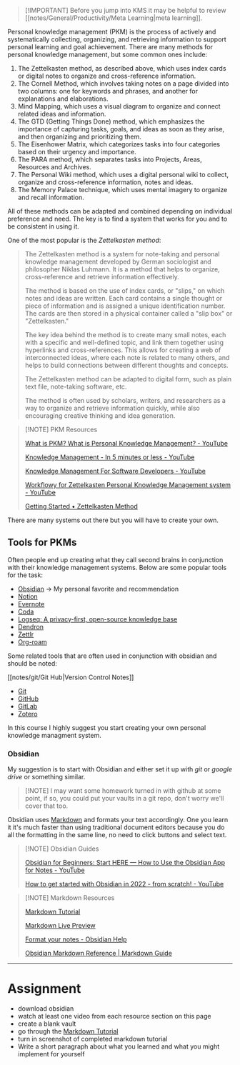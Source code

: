 
>[!IMPORTANT] Before you jump into KMS it may be helpful to review [[notes/General/Productivity/Meta Learning|meta learning]].

Personal knowledge management (PKM) is the process of actively and systematically collecting, organizing, and retrieving information to support personal learning and goal achievement. There are many methods for personal knowledge management, but some common ones include:

1.  The Zettelkasten method, as described above, which uses index cards or digital notes to organize and cross-reference information.
2.  The Cornell Method, which involves taking notes on a page divided into two columns: one for keywords and phrases, and another for explanations and elaborations.
3.  Mind Mapping, which uses a visual diagram to organize and connect related ideas and information.
4.  The GTD (Getting Things Done) method, which emphasizes the importance of capturing tasks, goals, and ideas as soon as they arise, and then organizing and prioritizing them.
5.  The Eisenhower Matrix, which categorizes tasks into four categories based on their urgency and importance.
6.  The PARA method, which separates tasks into Projects, Areas, Resources and Archives.
7.  The Personal Wiki method, which uses a digital personal wiki to collect, organize and cross-reference information, notes and ideas.
8.  The Memory Palace technique, which uses mental imagery to organize and recall information.

All of these methods can be adapted and combined depending on individual preference and need. The key is to find a system that works for you and to be consistent in using it.

One of the most popular is the *Zettelkasten method*:

>The Zettelkasten method is a system for note-taking and personal knowledge management developed by German sociologist and philosopher Niklas Luhmann. It is a method that helps to organize, cross-reference and retrieve information effectively.
>
>The method is based on the use of index cards, or "slips," on which notes and ideas are written. Each card contains a single thought or piece of information and is assigned a unique identification number. The cards are then stored in a physical container called a "slip box" or "Zettelkasten."
>
>The key idea behind the method is to create many small notes, each with a specific and well-defined topic, and link them together using hyperlinks and cross-references. This allows for creating a web of interconnected ideas, where each note is related to many others, and helps to build connections between different thoughts and concepts.
>
>The Zettelkasten method can be adapted to digital form, such as plain text file, note-taking software, etc.
>
>The method is often used by scholars, writers, and researchers as a way to organize and retrieve information quickly, while also encouraging creative thinking and idea generation.


>[!NOTE] PKM Resources
>
>[What is PKM? What is Personal Knowledge Management? - YouTube](https://www.youtube.com/watch?v=Q2WBHyqRsxA)
>
>[Knowledge Management - In 5 minutes or less - YouTube](https://www.youtube.com/watch?v=k3jo7oWzUUc)
>
>[Knowledge Management For Software Developers - YouTube](https://www.youtube.com/watch?v=C5ycVOMaiwU)
>
>[Workflowy for Zettelkasten Personal Knowledge Management system - YouTube](https://www.youtube.com/watch?v=5ReeIrqvEAo)
>
>[Getting Started • Zettelkasten Method](https://zettelkasten.de/posts/overview/)

There are many systems out there but you will have to create your own.

## Tools for PKMs

Often people end up creating what they call second brains in conjunction with their knowledge management systems. Below are some popular tools for the task:

- [Obsidian](https://obsidian.md/) -> My personal favorite and recommendation
- [Notion](https://www.notion.so/)
- [Evernote](https://evernote.com/)
- [Coda](https://coda.io/)
- [Logseq: A privacy-first, open-source knowledge base](https://logseq.com/)
- [Dendron](https://www.dendron.so/)
- [Zettlr](https://www.zettlr.com/)
- [Org-roam](https://www.orgroam.com/)

Some related tools that are often used in conjunction with obsidian and should be noted:

[[notes/git/Git Hub|Version Control Notes]]

- [Git](https://git-scm.com/)
- [GitHub](https://github.com/)
- [GitLab](https://about.gitlab.com/)
- [Zotero](https://www.zotero.org/)

In this course I highly suggest you start creating your own personal knowledge managment system.

### Obsidian

My suggestion is to start with Obsidian and either set it up with *git* or *google drive* or something similar.

>[!NOTE] I may want some homework turned in with github at some point, if so, you could put your vaults in a git repo, don't worry we'll cover that too.


Obsidian uses [Markdown](https://www.markdownguide.org/) and formats your text accordingly. One you learn it it's much faster than using traditional document editors because you do all the formatting in the same line, no need to click buttons and select text.

>[!NOTE] Obsidian Guides
>
>[Obsidian for Beginners: Start HERE — How to Use the Obsidian App for Notes - YouTube](https://www.youtube.com/watch?v=QgbLb6QCK88&t=1s)
>
>[How to get started with Obsidian in 2022 - from scratch! - YouTube](https://www.youtube.com/watch?v=OUrOfIqvGS4)

>[!NOTE] Markdown Resources
>
>[Markdown Tutorial](https://www.markdowntutorial.com/)
>
>[Markdown Live Preview](https://markdownlivepreview.com/)
>
>[Format your notes - Obsidian Help](https://help.obsidian.md/How+to/Format+your+notes)
>
>[Obsidian Markdown Reference | Markdown Guide](https://www.markdownguide.org/tools/obsidian/)

---

# Assignment

- download obsidian
- watch at least one video from each resource section on this page
- create a blank vault
- go through the [Markdown Tutorial](https://www.markdowntutorial.com/) 
- turn in screenshot of completed markdown tutorial
- Write a short paragraph about what you learned and what you might implement for yourself


